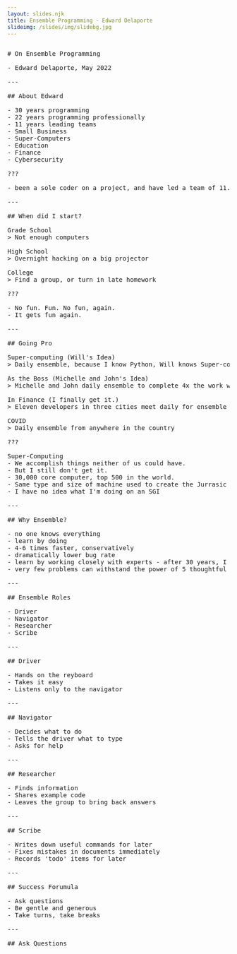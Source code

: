 ```yaml
---
layout: slides.njk
title: Ensemble Programming - Edward Delaporte
slideimg: /slides/img/slidebg.jpg
---
```

<script src="https://code.iconify.design/2/2.2.1/iconify.min.js"></script>

<pre>

# On Ensemble Programming

- Edward Delaporte, May 2022

---

## About Edward

- 30 years programming
- 22 years programming professionally
- 11 years leading teams
- Small Business
- Super-Computers
- Education
- Finance
- Cybersecurity

???

- been a sole coder on a project, and have led a team of 11. Used pair and Ensemble proggramming for both. It's most important as a solo developer.

---

## When did I start?

Grade School
> Not enough computers

High School
> Overnight hacking on a big projector

College
> Find a group, or turn in late homework

???

- No fun. Fun. No fun, again.
- It gets fun again.

---

## Going Pro

Super-computing (Will's Idea)
> Daily ensemble, because I know Python, Will knows Super-computers

As the Boss (Michelle and John's Idea)
> Michelle and John daily ensemble to complete 4x the work with 0 bugs

In Finance (I finally get it.)
> Eleven developers in three cities meet daily for ensemble

COVID
> Daily ensemble from anywhere in the country

???

Super-Computing
- We accomplish things neither of us could have.
- But I still don't get it.
- 30,000 core computer, top 500 in the world.
- Same type and size of machine used to create the Jurrasic Park, Twister, Lost in Space
- I have no idea what I'm doing on an SGI

---

## Why Ensemble?

- no one knows everything
- learn by doing
- 4-6 times faster, conservatively
- dramatically lower bug rate
- learn by working closely with experts - after 30 years, I still find everyone knows something I don't.
- very few problems can withstand the power of 5 thoughtful experienced people working together for a day.

---

## Ensemble Roles

- Driver <span class="iconify" data-icon="healthicons:truck-driver"></span>
- Navigator <span class="iconify" data-icon="clarity:map-solid-alerted"></span>
- Researcher <span class="iconify" data-icon="akar-icons:book"></span>
- Scribe <span class="iconify" data-icon="bi:pencil"></span>

---

## Driver <span class="iconify" data-icon="healthicons:truck-driver"></span>

- Hands on the reyboard
- Takes it easy
- Listens only to the navigator

---

## Navigator <span class="iconify" data-icon="clarity:map-solid-alerted"></span>

- Decides what to do
- Tells the driver what to type
- Asks for help

---

## Researcher <span class="iconify" data-icon="akar-icons:book"></span>

- Finds information
- Shares example code
- Leaves the group to bring back answers

---

## Scribe <span class="iconify" data-icon="bi:pencil"></span>

- Writes down useful commands for later
- Fixes mistakes in documents immediately
- Records 'todo' items for later

---

## Success Forumula

- Ask questions <span class="iconify" data-icon="akar-icons:chat-question"></span>
- Be gentle and generous <span class="iconify" data-icon="akar-icons:gift"></span>
- Take turns, take breaks <span class="iconify" data-icon="bi:alarm"></span>

---

## Ask Questions <span class="iconify" data-icon="akar-icons:chat-question"></span>

</pre>
